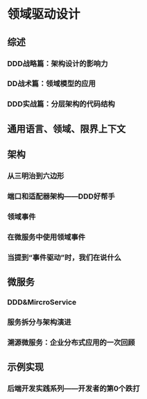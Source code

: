 # 领域驱动设计

## 综述

### DDD战略篇：架构设计的影响力

### DD战术篇：领域模型的应用

### DDD实战篇：分层架构的代码结构

## 通用语言、领域、限界上下文

## 架构

### 从三明治到六边形

### 端口和适配器架构——DDD好帮手

### 领域事件

### 在微服务中使用领域事件

### 当提到“事件驱动”时，我们在说什么

## 微服务

### DDD&MircroService

### 服务拆分与架构演进

### 溯源微服务：企业分布式应用的一次回顾

## 示例实现

### 后端开发实践系列——开发者的第0个跌打

### 